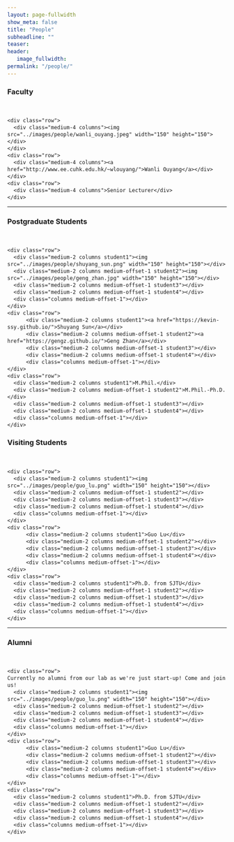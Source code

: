 ```yaml
---
layout: page-fullwidth
show_meta: false
title: "People"
subheadline: ""
teaser: 
header:
   image_fullwidth: 
permalink: "/people/"
---
```




<div class="row">
	<div class="row">
		<h3>Faculty</h3>
		<br/>
	</div>
	
	<div class="row">
	  <div class="medium-4 columns"><img src="../images/people/wanli_ouyang.jpeg" width="150" height="150"></div>
	</div>
	<div class="row">
	  <div class="medium-4 columns"><a href="http://www.ee.cuhk.edu.hk/~wlouyang/">Wanli Ouyang</a></div>
	</div>
	<div class="row">
	  <div class="medium-4 columns">Senior Lecturer</div>
	</div>
</div>


---
<div class="row">
	<div class="row">
		<h3 class="medium-12">Postgraduate Students</h3>
		<br/>
	</div>
	
	<div class="row">
	  <div class="medium-2 columns student1"><img src="../images/people/shuyang_sun.png" width="150" height="150"></div>
	  <div class="medium-2 columns medium-offset-1 student2"><img src="../images/people/geng_zhan.jpg" width="150" height="150"></div>
	  <div class="medium-2 columns medium-offset-1 student3"></div>
	  <div class="medium-2 columns medium-offset-1 student4"></div>
	  <div class="columns medium-offset-1"></div>
	</div>
	<div class="row">
		  <div class="medium-2 columns student1"><a href="https://kevin-ssy.github.io/">Shuyang Sun</a></div>
		  <div class="medium-2 columns medium-offset-1 student2"><a href="https://gengz.github.io/">Geng Zhan</a></div>
		  <div class="medium-2 columns medium-offset-1 student3"></div>
		  <div class="medium-2 columns medium-offset-1 student4"></div>
		  <div class="columns medium-offset-1"></div>
	</div>
	<div class="row">
	  <div class="medium-2 columns student1">M.Phil.</div>
	  <div class="medium-2 columns medium-offset-1 student2">M.Phil.-Ph.D.</div>
	  <div class="medium-2 columns medium-offset-1 student3"></div>
	  <div class="medium-2 columns medium-offset-1 student4"></div>
	  <div class="columns medium-offset-1"></div>
	</div>
</div>

<div class="row">
	<div class="row">
		<h3 class="medium-12">Visiting Students</h3>
		<br/>
	</div>
	
	<div class="row">
	  <div class="medium-2 columns student1"><img src="../images/people/guo_lu.png" width="150" height="150"></div>
	  <div class="medium-2 columns medium-offset-1 student2"></div>
	  <div class="medium-2 columns medium-offset-1 student3"></div>
	  <div class="medium-2 columns medium-offset-1 student4"></div>
	  <div class="columns medium-offset-1"></div>
	</div>
	<div class="row">
		  <div class="medium-2 columns student1">Guo Lu</div>
		  <div class="medium-2 columns medium-offset-1 student2"></div>
		  <div class="medium-2 columns medium-offset-1 student3"></div>
		  <div class="medium-2 columns medium-offset-1 student4"></div>
		  <div class="columns medium-offset-1"></div>
	</div>
	<div class="row">
	  <div class="medium-2 columns student1">Ph.D. from SJTU</div>
	  <div class="medium-2 columns medium-offset-1 student2"></div>
	  <div class="medium-2 columns medium-offset-1 student3"></div>
	  <div class="medium-2 columns medium-offset-1 student4"></div>
	  <div class="columns medium-offset-1"></div>
	</div>
</div>

---

<div class="row">
	<div class="row">
		<h3 class="medium-12">Alumni</h3>
		<br/>
	</div>
	
	<div class="row">
	Currently no alumni from our lab as we're just start-up! Come and join us!
	  <div class="medium-2 columns student1"><img src="../images/people/guo_lu.png" width="150" height="150"></div>
	  <div class="medium-2 columns medium-offset-1 student2"></div>
	  <div class="medium-2 columns medium-offset-1 student3"></div>
	  <div class="medium-2 columns medium-offset-1 student4"></div>
	  <div class="columns medium-offset-1"></div>
	</div>
	<div class="row">
		  <div class="medium-2 columns student1">Guo Lu</div>
		  <div class="medium-2 columns medium-offset-1 student2"></div>
		  <div class="medium-2 columns medium-offset-1 student3"></div>
		  <div class="medium-2 columns medium-offset-1 student4"></div>
		  <div class="columns medium-offset-1"></div>
	</div>
	<div class="row">
	  <div class="medium-2 columns student1">Ph.D. from SJTU</div>
	  <div class="medium-2 columns medium-offset-1 student2"></div>
	  <div class="medium-2 columns medium-offset-1 student3"></div>
	  <div class="medium-2 columns medium-offset-1 student4"></div>
	  <div class="columns medium-offset-1"></div>
	</div>
</div>
